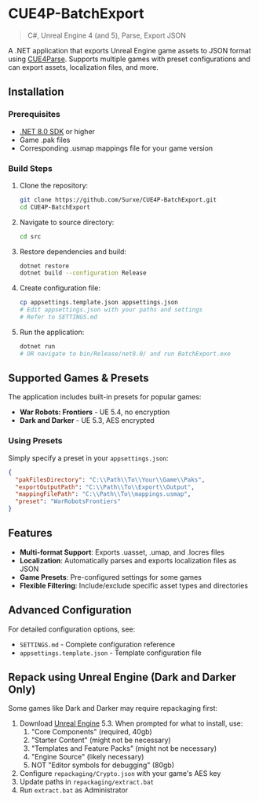 # CUE4P-BatchExport
> C#, Unreal Engine 4 (and 5), Parse, Export JSON

A .NET application that exports Unreal Engine game assets to JSON format using [CUE4Parse](https://github.com/FabianFG/CUE4Parse). Supports multiple games with preset configurations and can export assets, localization files, and more.

## Installation

### Prerequisites
- [.NET 8.0 SDK](https://dotnet.microsoft.com/download/dotnet/8.0) or higher
- Game .pak files
- Corresponding .usmap mappings file for your game version

### Build Steps
1. Clone the repository:
   ```bash
   git clone https://github.com/Surxe/CUE4P-BatchExport.git
   cd CUE4P-BatchExport
   ```

2. Navigate to source directory:
   ```bash
   cd src
   ```

3. Restore dependencies and build:
   ```bash
   dotnet restore
   dotnet build --configuration Release
   ```

4. Create configuration file:
   ```bash
   cp appsettings.template.json appsettings.json
   # Edit appsettings.json with your paths and settings
   # Refer to SETTINGS.md
   ```

5. Run the application:
   ```bash
   dotnet run
   # OR navigate to bin/Release/net8.0/ and run BatchExport.exe
   ```

## Supported Games & Presets

The application includes built-in presets for popular games:

- **War Robots: Frontiers** - UE 5.4, no encryption
- **Dark and Darker** - UE 5.3, AES encrypted

### Using Presets
Simply specify a preset in your `appsettings.json`:
```json
{
  "pakFilesDirectory": "C:\\Path\\To\\Your\\Game\\Paks",
  "exportOutputPath": "C:\\Path\\To\\Export\\Output",
  "mappingFilePath": "C:\\Path\\To\\mappings.usmap",
  "preset": "WarRobotsFrontiers"
}
```

## Features

- **Multi-format Support**: Exports .uasset, .umap, and .locres files
- **Localization**: Automatically parses and exports localization files as JSON
- **Game Presets**: Pre-configured settings for some games
- **Flexible Filtering**: Include/exclude specific asset types and directories

## Advanced Configuration

For detailed configuration options, see:
- `SETTINGS.md` - Complete configuration reference
- `appsettings.template.json` - Template configuration file

## Repack using Unreal Engine (Dark and Darker Only)

Some games like Dark and Darker may require repackaging first:

1. Download [Unreal Engine](https://www.unrealengine.com/en-US/download) 5.3. When prompted for what to install, use:
   1.  "Core Components" (required, 40gb)
   2.  "Starter Content" (might not be necessary)
   3.  "Templates and Feature Packs" (might not be necessary)
   4.  "Engine Source" (likely necessary)
   5.  NOT "Editor symbols for debugging" (80gb)
2. Configure `repackaging/Crypto.json` with your game's AES key
3. Update paths in `repackaging/extract.bat`
4. Run `extract.bat` as Administrator